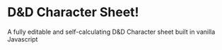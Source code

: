 # D&D Character Sheet!

A fully editable and self-calculating D&D Character sheet built in vanilla Javascript
